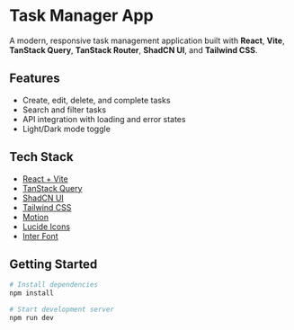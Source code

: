 # Task Manager App

A modern, responsive task management application built with **React**, **Vite**, **TanStack Query**, **TanStack Router**, **ShadCN UI**, and **Tailwind CSS**.

## Features

- Create, edit, delete, and complete tasks
- Search and filter tasks
- API integration with loading and error states
- Light/Dark mode toggle

## Tech Stack

- [React + Vite](https://vitejs.dev/)
- [TanStack Query](https://tanstack.com/)
- [ShadCN UI](https://ui.shadcn.com/)
- [Tailwind CSS](https://tailwindcss.com/)
- [Motion](https://motion.dev/)
- [Lucide Icons](https://lucide.dev/)
- [Inter Font](https://fonts.google.com/specimen/Inter)

## Getting Started

```bash
# Install dependencies
npm install

# Start development server
npm run dev